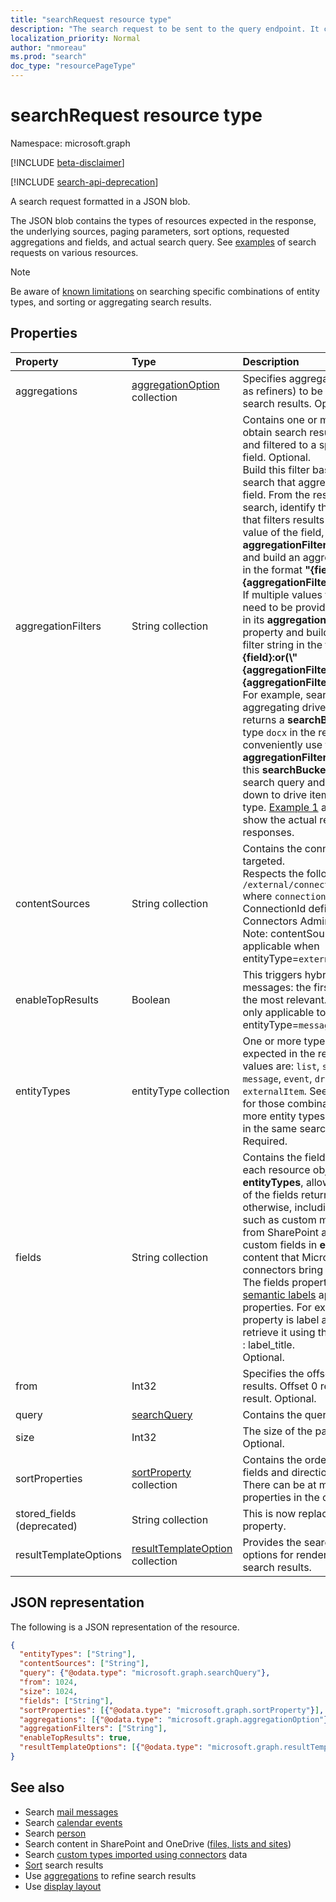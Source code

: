 ```yaml
---
title: "searchRequest resource type"
description: "The search request to be sent to the query endpoint. It contains the type of entities expected in the response, the underlying sources, the paging parameters, the fields request and the actual search query."
localization_priority: Normal
author: "nmoreau"
ms.prod: "search"
doc_type: "resourcePageType"
---
```


# searchRequest resource type

Namespace: microsoft.graph

[!INCLUDE [beta-disclaimer](../../includes/beta-disclaimer.md)]

[!INCLUDE [search-api-deprecation](../../includes/search-api-deprecation.md)]

A search request formatted in a JSON blob. 

The JSON blob contains the types of resources expected in the response, the underlying sources, paging parameters, sort options, requested aggregations and fields, and actual search query. See [examples](#see-also) of search requests on various resources.

> [!NOTE]
> Be aware of [known limitations](search-api-overview.md#known-limitations) on searching specific combinations of entity types, and sorting or aggregating search results.

## Properties

| Property     | Type        | Description             
|:-------------|:------------|:------------
|aggregations|[aggregationOption](aggregationOption.md) collection|Specifies aggregations (also known as refiners) to be returned alongside search results. Optional.|
|aggregationFilters|String collection|Contains one or more filters to obtain search results aggregated and filtered to a specific value of a field. Optional.<br>Build this filter based on a prior search that aggregates by the same field. From the response of the prior search, identify the [searchBucket](searchBucket.md) that filters results to the specific value of the field, use the string in its **aggregationFilterToken** property, and build an aggregation filter string in the format **"{field}:\\"{aggregationFilterToken}\\""**. <br>If multiple values for the same field need to be provided, use the strings in its **aggregationFilterToken** property and build an aggregation filter string in the format **"{field}:or(\\"{aggregationFilterToken1}\\",\\"{aggregationFilterToken2}\\")"**. <br>For example, searching and aggregating drive items by file type returns a **searchBucket** for the file type `docx` in the response. You can conveniently use the **aggregationFilterToken** returned for this **searchBucket** in a subsequent search query and filter matches down to drive items of the `docx` file type. [Example 1](/graph/search-concept-aggregation#example-1-request-aggregations-by-string-fields) and [example 2](/graph/search-concept-aggregation#example-2-apply-an-aggregation-filter-based-on-a-previous-request) show the actual requests and responses.|
|contentSources|String collection|Contains the connection to be targeted. <br>Respects the following format : `/external/connections/connectionid` where `connectionid` is the ConnectionId defined in the Connectors Administration. <br> Note: contentSource is only applicable when entityType=`externalItem`. Optional.|
|enableTopResults|Boolean|This triggers hybrid sort for messages: the first 3 messages are the most relevant. This property is only applicable to entityType=`message`. Optional.|
|entityTypes|entityType collection| One or more types of resources expected in the response. Possible values are: `list`, `site`, `listItem`, `message`, `event`, `drive`, `driveItem`, `externalItem`. See [known limitations](search-api-overview.md#known-limitations) for those combinations of two or more entity types that are supported in the same search request. Required.|
|fields|String collection |Contains the fields to be returned for each resource object specified in **entityTypes**, allowing customization of the fields returned by default otherwise, including additional fields such as custom managed properties from SharePoint and OneDrive, or custom fields in **externalItem** from content that Microsoft Graph connectors bring in. <br>The fields property can be using the [semantic labels](https://docs.microsoft.com/microsoftsearch/configure-connector#step-5-assign-property-labels) applied to properties. For example, if a property is label as title, you can retrieve it using the following syntax : label_title.<br>Optional.|
|from|Int32|Specifies the offset for the search results. Offset 0 returns the very first result. Optional.|
|query|[searchQuery](searchquery.md)|Contains the query terms. Required.|
|size|Int32|The size of the page to be retrieved. Optional.|
|sortProperties|[sortProperty](sortProperty.md) collection|Contains the ordered collection of fields and direction to sort results. There can be at most 5 sort properties in the collection. Optional.|
|stored_fields (deprecated)|String collection |This is now replaced by the **fields** property. |
|resultTemplateOptions|[resultTemplateOption](resultTemplateOption.md) collection|Provides the search result templates options for rendering connectors search results.|


## JSON representation

The following is a JSON representation of the resource.

<!-- {
  "blockType": "resource",
  "optionalProperties": [

  ],
  "@odata.type": "microsoft.graph.searchRequest",
  "baseType": null
}-->

```json
{
  "entityTypes": ["String"],
  "contentSources": ["String"],
  "query": {"@odata.type": "microsoft.graph.searchQuery"},
  "from": 1024,
  "size": 1024,
  "fields": ["String"],
  "sortProperties": [{"@odata.type": "microsoft.graph.sortProperty"}],
  "aggregations": [{"@odata.type": "microsoft.graph.aggregationOption"}],
  "aggregationFilters": ["String"],
  "enableTopResults": true,
  "resultTemplateOptions": [{"@odata.type": "microsoft.graph.resultTemplateOption"}]  
}
```

## See also
- Search [mail messages](/graph/search-concept-messages)
- Search [calendar events](/graph/search-concept-events)
- Search [person](/graph/search-concept-person)
- Search content in SharePoint and OneDrive ([files, lists and sites](/graph/search-concept-files))
- Search [custom types imported using connectors](/graph/search-concept-custom-types) data
- [Sort](/graph/search-concept-sort) search results
- Use [aggregations](/graph/search-concept-aggregations) to refine search results
- Use [display layout](/graph/search-concept-display-layout.md)


<!-- uuid: 16cd6b66-4b1a-43a1-adaf-3a886856ed98
2019-02-04 14:57:30 UTC -->
<!-- {
  "type": "#page.annotation",
  "description": "searchRequest resource",
  "keywords": "",
  "section": "documentation",
  "tocPath": ""
}-->


